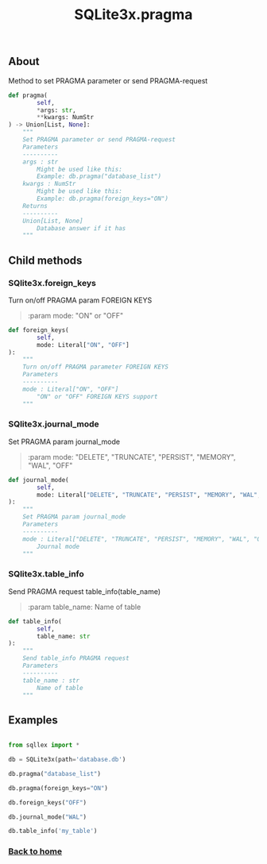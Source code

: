 <div align="center">

# SQLite3x.pragma

</div><br>

## About

Method to set PRAGMA parameter or send PRAGMA-request

```python
def pragma(
        self,
        *args: str,
        **kwargs: NumStr
) -> Union[List, None]:
    """
    Set PRAGMA parameter or send PRAGMA-request
    Parameters
    ----------
    args : str
        Might be used like this:
        Example: db.pragma("database_list")
    kwargs : NumStr
        Might be used like this:
        Example: db.pragma(foreign_keys="ON")
    Returns
    ----------
    Union[List, None]
        Database answer if it has
    """
```

## Child methods

### SQlite3x.foreign_keys

Turn on/off PRAGMA param FOREIGN KEYS

>:param mode: "ON" or "OFF"

```python
def foreign_keys(
        self,
        mode: Literal["ON", "OFF"]
):
    """
    Turn on/off PRAGMA parameter FOREIGN KEYS
    Parameters
    ----------
    mode : Literal["ON", "OFF"]
        "ON" or "OFF" FOREIGN KEYS support
    """
```


### SQlite3x.journal_mode

Set PRAGMA param journal_mode

> :param mode: "DELETE", "TRUNCATE", "PERSIST", "MEMORY", "WAL", "OFF"

```python
def journal_mode(
        self,
        mode: Literal["DELETE", "TRUNCATE", "PERSIST", "MEMORY", "WAL", "OFF"]
):
    """
    Set PRAGMA param journal_mode
    Parameters
    ----------
    mode : Literal["DELETE", "TRUNCATE", "PERSIST", "MEMORY", "WAL", "OFF"]
        Journal mode
    """
```


### SQlite3x.table_info

Send PRAGMA request table_info(table_name)

>:param table_name: Name of table

```python
def table_info(
        self,
        table_name: str
):
    """
    Send table_info PRAGMA request
    Parameters
    ----------
    table_name : str
        Name of table
    """
```


## Examples

```python

from sqllex import *

db = SQLite3x(path='database.db')

db.pragma("database_list")

db.pragma(foreign_keys="ON")

db.foreign_keys("OFF")

db.journal_mode("WAL")

db.table_info('my_table')

```

### [Back to home](./index.md)